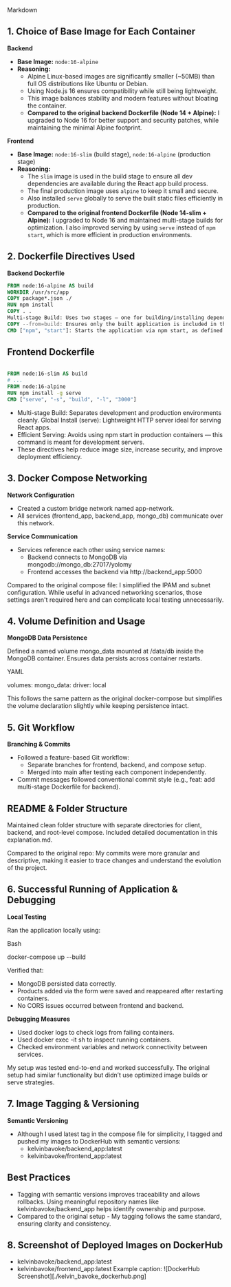 Markdown

## 1. Choice of Base Image for Each Container

**Backend**
- **Base Image:** `node:16-alpine`
- **Reasoning:**
    - Alpine Linux-based images are significantly smaller (~50MB) than full OS distributions like Ubuntu or Debian.
    - Using Node.js 16 ensures compatibility while still being lightweight.
    - This image balances stability and modern features without bloating the container.
    - **Compared to the original backend Dockerfile (Node 14 + Alpine):** I upgraded to Node 16 for better support and security patches, while maintaining the minimal Alpine footprint.

**Frontend**
- **Base Image:** `node:16-slim` (build stage), `node:16-alpine` (production stage)
- **Reasoning:**
    - The `slim` image is used in the build stage to ensure all dev dependencies are available during the React app build process.
    - The final production image uses `alpine` to keep it small and secure.
    - Also installed `serve` globally to serve the built static files efficiently in production.
    - **Compared to the original frontend Dockerfile (Node 14-slim + Alpine):** I upgraded to Node 16 and maintained multi-stage builds for optimization. I also improved serving by using `serve` instead of `npm start`, which is more efficient in production environments.

## 2. Dockerfile Directives Used

**Backend Dockerfile**

```dockerfile
FROM node:16-alpine AS build
WORKDIR /usr/src/app
COPY package*.json ./
RUN npm install
COPY . .
Multi-stage Build: Uses two stages — one for building/installing dependencies and another for copying only what’s needed for production.
COPY --from=build: Ensures only the built application is included in the final image.
CMD ["npm", "start"]: Starts the application via npm start, as defined in package.json.
```

## Frontend Dockerfile



```Dockerfile

FROM node:16-slim AS build
# ...
FROM node:16-alpine
RUN npm install -g serve
CMD ["serve", "-s", "build", "-l", "3000"]
```

- Multi-stage Build: Separates development and production environments cleanly.
Global Install (serve): Lightweight HTTP server ideal for serving React apps.
- Efficient Serving: Avoids using npm start in production containers — this command is meant for development servers.
- These directives help reduce image size, increase security, and improve deployment efficiency.

## 3. Docker Compose Networking
**Network Configuration**

- Created a custom bridge network named app-network.
- All services (frontend_app, backend_app, mongo_db) communicate over this network.

**Service Communication**

- Services reference each other using service names:
    - Backend connects to MongoDB via mongodb://mongo_db:27017/yolomy
    - Frontend accesses the backend via http://backend_app:5000

Compared to the original compose file: I simplified the IPAM and subnet configuration. While useful in advanced networking scenarios, those settings aren't required here and can complicate local testing unnecessarily.

## 4. Volume Definition and Usage
**MongoDB Data Persistence**

Defined a named volume mongo_data mounted at /data/db inside the MongoDB container.
Ensures data persists across container restarts.

<!-- end list -->

YAML

volumes:
  mongo_data:
    driver: local


This follows the same pattern as the original docker-compose but simplifies the volume declaration slightly while keeping persistence intact.

## 5. Git Workflow
**Branching & Commits**

- Followed a feature-based Git workflow:
    - Separate branches for frontend, backend, and compose setup.
    - Merged into main after testing each component independently.
- Commit messages followed conventional commit style (e.g., feat: add multi-stage Dockerfile for backend).


## README & Folder Structure

Maintained clean folder structure with separate directories for client, backend, and root-level compose.
Included detailed documentation in this explanation.md.

Compared to the original repo: My commits were more granular and descriptive, making it easier to trace changes and understand the evolution of the project.


## 6. Successful Running of Application & Debugging
**Local Testing**

Ran the application locally using:

Bash

docker-compose up --build


Verified that:
- MongoDB persisted data correctly.
- Products added via the form were saved and reappeared after restarting containers.
- No CORS issues occurred between frontend and backend.


**Debugging Measures**

- Used docker logs <container-name> to check logs from failing containers.
- Used docker exec -it <container-name> sh to inspect running containers.
- Checked environment variables and network connectivity between services.


My setup was tested end-to-end and worked successfully. The original setup had similar functionality but didn’t use optimized image builds or serve strategies.

## 7. Image Tagging & Versioning
**Semantic Versioning**

- Although I used latest tag in the compose file for simplicity, I tagged and pushed my images to DockerHub with semantic versions:
    - kelvinbavoke/backend_app:latest
    - kelvinbavoke/frontend_app:latest


## Best Practices

- Tagging with semantic versions improves traceability and allows rollbacks.
Using meaningful repository names like kelvinbavoke/backend_app helps identify ownership and purpose.
- Compared to the original setup - My tagging follows the same standard, ensuring clarity and consistency.


## 8. Screenshot of Deployed Images on DockerHub

- kelvinbavoke/backend_app:latest
- kelvinbavoke/frontend_app:latest
Example caption:
![DockerHub Screenshot][./kelvin_bavoke_dockerhub.png]